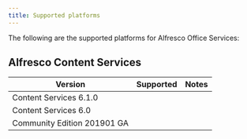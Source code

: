 ```yaml
---
title: Supported platforms
---
```


The following are the supported platforms for Alfresco Office Services:

## Alfresco Content Services

| Version | Supported | Notes |
| ------- | --------- | ----- |
| Content Services 6.1.0 | | |
| Content Services 6.0 | | |
| Community Edition 201901 GA | | |
